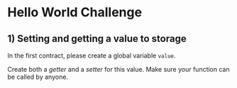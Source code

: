 # Hello World Challenge

## 1) Setting and getting a value to storage

In the first contract, please create a global variable `value`.

Create both a _getter_ and a _setter_ for this value. Make sure your function can be called by anyone.